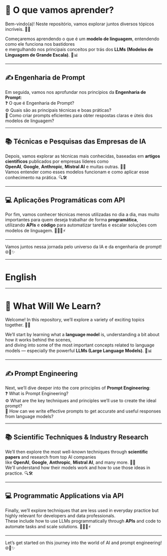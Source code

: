 # 📘 O que vamos aprender?

Bem-vindo(a)! Neste repositório, vamos explorar juntos diversos tópicos incríveis. 🚀🧠

Começaremos aprendendo o que é um **modelo de linguagem**, entendendo como ele funciona nos bastidores  
e mergulhando nos principais conceitos por trás dos **LLMs (Modelos de Linguagem de Grande Escala)**. 🤖📊

---

## ✍️ Engenharia de Prompt

Em seguida, vamos nos aprofundar nos princípios da **Engenharia de Prompt**:  
❓ O que é Engenharia de Prompt?  
⚙️ Quais são as principais técnicas e boas práticas?  
🎯 Como criar prompts eficientes para obter respostas claras e úteis dos modelos de linguagem?

---

## 📚 Técnicas e Pesquisas das Empresas de IA

Depois, vamos explorar as técnicas mais conhecidas, baseadas em **artigos científicos** publicados por empresas líderes como  
**OpenAI**, **Google**, **Anthropic**, **Mistral AI** e muitas outras. 🧪📄  
Vamos entender como esses modelos funcionam e como aplicar esse conhecimento na prática. 🔍🛠️

---

## 💻 Aplicações Programáticas com API

Por fim, vamos conhecer técnicas menos utilizadas no dia a dia, mas muito importantes para quem deseja trabalhar de forma **programática**,  
utilizando **APIs** e **código** para automatizar tarefas e escalar soluções com modelos de linguagem. 🧑‍💻🧰⚡

---

Vamos juntos nessa jornada pelo universo da IA e da engenharia de prompt! 🌐🚀✨

---

# English 

---
# 📘 What Will We Learn?

Welcome! In this repository, we’ll explore a variety of exciting topics together. 🚀🧠

We’ll start by learning what a **language model** is, understanding a bit about how it works behind the scenes,  
and diving into some of the most important concepts related to language models — especially the powerful **LLMs (Large Language Models)**. 🤖📊

---

## ✍️ Prompt Engineering

Next, we’ll dive deeper into the core principles of **Prompt Engineering**:  
❓ What is Prompt Engineering?  
⚙️ What are the key techniques and principles we’ll use to create the ideal prompt?  
🎯 How can we write effective prompts to get accurate and useful responses from language models?

---

## 📚 Scientific Techniques & Industry Research

We’ll then explore the most well-known techniques through **scientific papers** and research from top AI companies  
like **OpenAI**, **Google**, **Anthropic**, **Mistral AI**, and many more. 🧪📄  
We'll understand how their models work and how to use those ideas in practice. 🔍🛠️

---

## 💻 Programmatic Applications via API

Finally, we’ll explore techniques that are less used in everyday practice but highly relevant for developers and data professionals.  
These include how to use LLMs programmatically through **APIs** and code to automate tasks and scale solutions. 🧑‍💻🧰⚡

---

Let’s get started on this journey into the world of AI and prompt engineering! 🌐🚀✨
